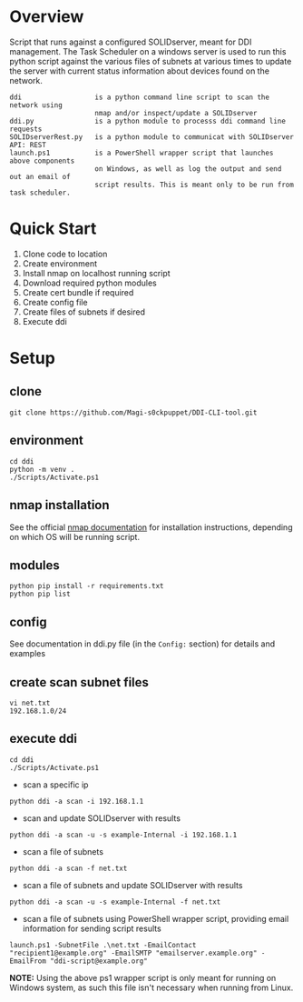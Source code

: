 # Overview

Script that runs against a configured SOLIDserver, meant for DDI management. The 
Task Scheduler on a windows server is used to run this python script against the 
various files of subnets at various times to update the server with current status
information about devices found on the network.

```
ddi                  is a python command line script to scan the network using
                     nmap and/or inspect/update a SOLIDserver
ddi.py               is a python module to processs ddi command line requests
SOLIDserverRest.py   is a python module to communicat with SOLIDserver API: REST
launch.ps1           is a PowerShell wrapper script that launches above components
                     on Windows, as well as log the output and send out an email of
                     script results. This is meant only to be run from task scheduler.
```

# Quick Start

1. Clone code to location
2. Create environment 
3. Install nmap on localhost running script
4. Download required python modules
5. Create cert bundle if required
6. Create config file
7. Create files of subnets if desired
8. Execute ddi

# Setup

## clone

```
git clone https://github.com/Magi-s0ckpuppet/DDI-CLI-tool.git
```


## environment

```
cd ddi
python -m venv .
./Scripts/Activate.ps1
```

## nmap installation
See the official [nmap documentation](https://nmap.org/download) for installation instructions, depending on which OS will be running script. 

## modules

```
python pip install -r requirements.txt
python pip list
```

## config
See documentation in ddi.py file (in the `Config:` section) for details and examples

## create scan subnet files

```
vi net.txt
192.168.1.0/24
```

## execute ddi 
```
cd ddi
./Scripts/Activate.ps1
```

- scan a specific ip
```
python ddi -a scan -i 192.168.1.1
```

- scan and update SOLIDserver with results
```
python ddi -a scan -u -s example-Internal -i 192.168.1.1
```

- scan a file of subnets
```
python ddi -a scan -f net.txt
```

- scan a file of subnets and update SOLIDserver with results
```
python ddi -a scan -u -s example-Internal -f net.txt 
```

- scan a file of subnets using PowerShell wrapper script, providing email information for sending script results
```
launch.ps1 -SubnetFile .\net.txt -EmailContact "recipient1@example.org" -EmailSMTP "emailserver.example.org" -EmailFrom "ddi-script@example.org"
```
**NOTE:** Using the above ps1 wrapper script is only meant for running on Windows system, as such this file isn't necessary when running from Linux.